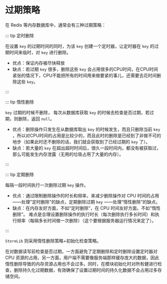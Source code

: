 # 过期策略

在 Redis 等内存数据库中，通常会有三种过期策略：

::: tip 定时删除

在设置 `key` 的过期时间的同时，为该 `key` 创建一个定时器，让定时器在 `key` 的过期时间来临时，对 `key` 进行删除。

- 优点：保证内存被尽快释放
- 缺点：若过期 `key` 很多，删除这些 `key` 会占用很多的CPU时间，在CPU时间紧张的情况下，CPU不能把所有的时间用来做要紧的事儿，还需要去花时间删除这些 `key`。

:::

::: tip 惰性删除

`key` 过期的时候不删除， 每次从数据库获取 `key` 的时候去检查是否过期，若过期，则删除，返回 `null`。

- 优点：删除操作只发生在从数据库取出 `key` 的时候发生，而且只删除当前 `key` ，所以对CPU时间的占用是比较少的，而且此时的删除是已经到了非做不可的地步（如果此时还不删除的话，我们就会获取到了已经过期的 `key` 了）。
- 缺点：若大量的 `key` 在超出超时时间后，很久一段时间内，都没有被获取过，那么可能发生内存泄露（无用的垃圾占用了大量的内存）。

:::

::: tip 定期删除

每隔一段时间执行一次删除过期 `key` 操作。

- 优点：通过限制删除操作的时长和频率，来减少删除操作对 CPU 时间的占用——处理"定时删除"的缺点，定期删除过期 `key` ——处理“惰性删除”的缺点。
- 缺点：在内存友好方面，不如“定时删除”，在 CPU 时间友好方面，不如“惰性删除”。
   难点是合理设置删除操作的执行时长（每次删除执行多长时间）和执行频率（每隔多长时间做一次删除）（这个要根据服务器运行情况来定了）。

:::

`StoreLib` 则采用惰性删除策略+初始化检查策略。

在对数据读写前检查是否过期，一方面避免了定期删除和定时删除设置定时器对 CPU 资源的占用，另一方面，用户端不需要像服务端那样缓存庞大的数据，因此惰性删除导致的内存资源占用也不会过多。同时，在模块初始化时对所有健进行检查，删除持久化过期数据，有效确保了设置过期时间的持久化数据不会占用过多存储空间。